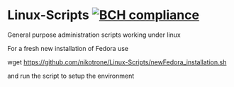 # Linux-Scripts [![BCH compliance](https://bettercodehub.com/edge/badge/nikotrone/Linux-Scripts?branch=master)](https://bettercodehub.com/)
General purpose administration scripts working under linux

For a fresh new installation of Fedora use

wget https://github.com/nikotrone/Linux-Scripts/newFedora_installation.sh

and run the script to setup the environment
